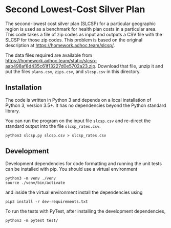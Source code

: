 # Second Lowest-Cost Silver Plan

The second-lowest cost silver plan (SLCSP) for a particular geographic region
is used as a benchmark for health plan costs in a particular area. This code
takes a file of zip codes as input and outputs a CSV file with the SLCSP for
those zip codes. This problem is based on the original description at
<https://homework.adhoc.team/slcsp/>.

The data files required are available from
<https://homework.adhoc.team/static/slcsp-aab498af8d435c61f13227d0e5702a23.zip>.
Download that file, unzip it and put the files `plans.csv`, `zips.csv`, and
`slcsp.csv` in this directory.


## Installation

The code is written in Python 3 and depends on a local installation of Python
3, version 3.5+. It has no dependencies beyond the Python standard library.

You can run the program on the input file `slcsp.csv` and re-direct the
standard output into the file `slcsp_rates.csv`.

```
python3 slcsp.py slcsp.csv > slcsp_rates.csv
```


## Development

Development dependencies for code formatting and running the unit tests can be
installed with pip. You should use a virtual environment

```
python3 -m venv ./venv
source ./venv/bin/activate
```

and inside the virtual environment install the dependencies using

```
pip3 install -r dev-requirements.txt
```

To run the tests with PyTest, after installing the development dependencies,

```
python3 -m pytest test/
```
